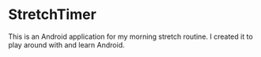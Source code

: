 StretchTimer
============
This is an Android application for my morning stretch routine. I created it to play around with and learn Android.

